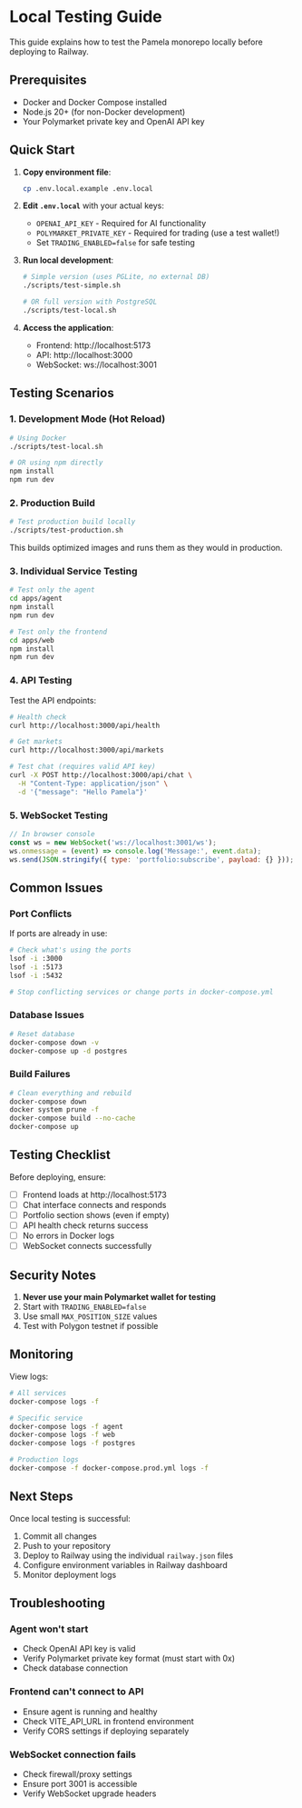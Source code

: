 # Local Testing Guide

This guide explains how to test the Pamela monorepo locally before deploying to Railway.

## Prerequisites

- Docker and Docker Compose installed
- Node.js 20+ (for non-Docker development)
- Your Polymarket private key and OpenAI API key

## Quick Start

1. **Copy environment file**:
   ```bash
   cp .env.local.example .env.local
   ```

2. **Edit `.env.local`** with your actual keys:
   - `OPENAI_API_KEY` - Required for AI functionality
   - `POLYMARKET_PRIVATE_KEY` - Required for trading (use a test wallet!)
   - Set `TRADING_ENABLED=false` for safe testing

3. **Run local development**:
   ```bash
   # Simple version (uses PGLite, no external DB)
   ./scripts/test-simple.sh
   
   # OR full version with PostgreSQL
   ./scripts/test-local.sh
   ```

4. **Access the application**:
   - Frontend: http://localhost:5173
   - API: http://localhost:3000
   - WebSocket: ws://localhost:3001

## Testing Scenarios

### 1. Development Mode (Hot Reload)

```bash
# Using Docker
./scripts/test-local.sh

# OR using npm directly
npm install
npm run dev
```

### 2. Production Build

```bash
# Test production build locally
./scripts/test-production.sh
```

This builds optimized images and runs them as they would in production.

### 3. Individual Service Testing

```bash
# Test only the agent
cd apps/agent
npm install
npm run dev

# Test only the frontend
cd apps/web
npm install
npm run dev
```

### 4. API Testing

Test the API endpoints:

```bash
# Health check
curl http://localhost:3000/api/health

# Get markets
curl http://localhost:3000/api/markets

# Test chat (requires valid API key)
curl -X POST http://localhost:3000/api/chat \
  -H "Content-Type: application/json" \
  -d '{"message": "Hello Pamela"}'
```

### 5. WebSocket Testing

```javascript
// In browser console
const ws = new WebSocket('ws://localhost:3001/ws');
ws.onmessage = (event) => console.log('Message:', event.data);
ws.send(JSON.stringify({ type: 'portfolio:subscribe', payload: {} }));
```

## Common Issues

### Port Conflicts

If ports are already in use:

```bash
# Check what's using the ports
lsof -i :3000
lsof -i :5173
lsof -i :5432

# Stop conflicting services or change ports in docker-compose.yml
```

### Database Issues

```bash
# Reset database
docker-compose down -v
docker-compose up -d postgres
```

### Build Failures

```bash
# Clean everything and rebuild
docker-compose down
docker system prune -f
docker-compose build --no-cache
docker-compose up
```

## Testing Checklist

Before deploying, ensure:

- [ ] Frontend loads at http://localhost:5173
- [ ] Chat interface connects and responds
- [ ] Portfolio section shows (even if empty)
- [ ] API health check returns success
- [ ] No errors in Docker logs
- [ ] WebSocket connects successfully

## Security Notes

1. **Never use your main Polymarket wallet for testing**
2. Start with `TRADING_ENABLED=false`
3. Use small `MAX_POSITION_SIZE` values
4. Test with Polygon testnet if possible

## Monitoring

View logs:

```bash
# All services
docker-compose logs -f

# Specific service
docker-compose logs -f agent
docker-compose logs -f web
docker-compose logs -f postgres

# Production logs
docker-compose -f docker-compose.prod.yml logs -f
```

## Next Steps

Once local testing is successful:

1. Commit all changes
2. Push to your repository
3. Deploy to Railway using the individual `railway.json` files
4. Configure environment variables in Railway dashboard
5. Monitor deployment logs

## Troubleshooting

### Agent won't start
- Check OpenAI API key is valid
- Verify Polymarket private key format (must start with 0x)
- Check database connection

### Frontend can't connect to API
- Ensure agent is running and healthy
- Check VITE_API_URL in frontend environment
- Verify CORS settings if deploying separately

### WebSocket connection fails
- Check firewall/proxy settings
- Ensure port 3001 is accessible
- Verify WebSocket upgrade headers